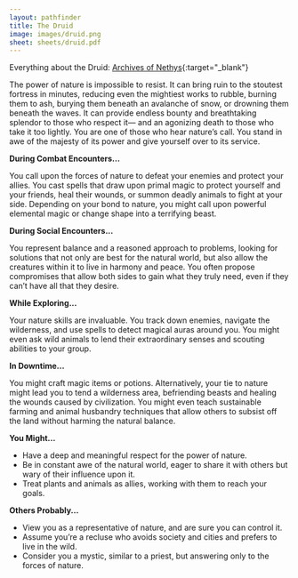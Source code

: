 ```yaml
---
layout: pathfinder
title: The Druid
image: images/druid.png
sheet: sheets/druid.pdf
---
```


Everything about the Druid: [Archives of Nethys](https://2e.aonprd.com/Classes.aspx?ID=34){:target="_blank"}

The power of nature is impossible to resist. It can bring ruin to the stoutest fortress in minutes, reducing even the mightiest works to rubble, burning them to ash, burying them beneath an avalanche of snow, or drowning them beneath the waves. It can provide endless bounty and breathtaking splendor to those who respect it— and an agonizing death to those who take it too lightly. You are one of those who hear nature’s call. You stand in awe of the majesty of its power and give yourself over to its service.

**During Combat Encounters...**

You call upon the forces of nature to defeat your enemies and protect your allies. You cast spells that draw upon primal magic to protect yourself and your friends, heal their wounds, or summon deadly animals to fight at your side. Depending on your bond to nature, you might call upon powerful elemental magic or change shape into a terrifying beast.

**During Social Encounters...**

You represent balance and a reasoned approach to problems, looking for solutions that not only are best for the natural world, but also allow the creatures within it to live in harmony and peace. You often propose compromises that allow both sides to gain what they truly need, even if they can’t have all that they desire.

**While Exploring...**

Your nature skills are invaluable. You track down enemies, navigate the wilderness, and use spells to detect magical auras around you. You might even ask wild animals to lend their extraordinary senses and scouting abilities to your group.

**In Downtime...**

You might craft magic items or potions. Alternatively, your tie to nature might lead you to tend a wilderness area, befriending beasts and healing the wounds caused by civilization. You might even teach sustainable farming and animal husbandry techniques that allow others to subsist off the land without harming the natural balance.

**You Might...**

* Have a deep and meaningful respect for the power of nature.
* Be in constant awe of the natural world, eager to share it with others but wary of their influence upon it.
* Treat plants and animals as allies, working with them to reach your goals.

**Others Probably...**

* View you as a representative of nature, and are sure you can control it.
* Assume you’re a recluse who avoids society and cities and prefers to live in the wild.
* Consider you a mystic, similar to a priest, but answering only to the forces of nature.
